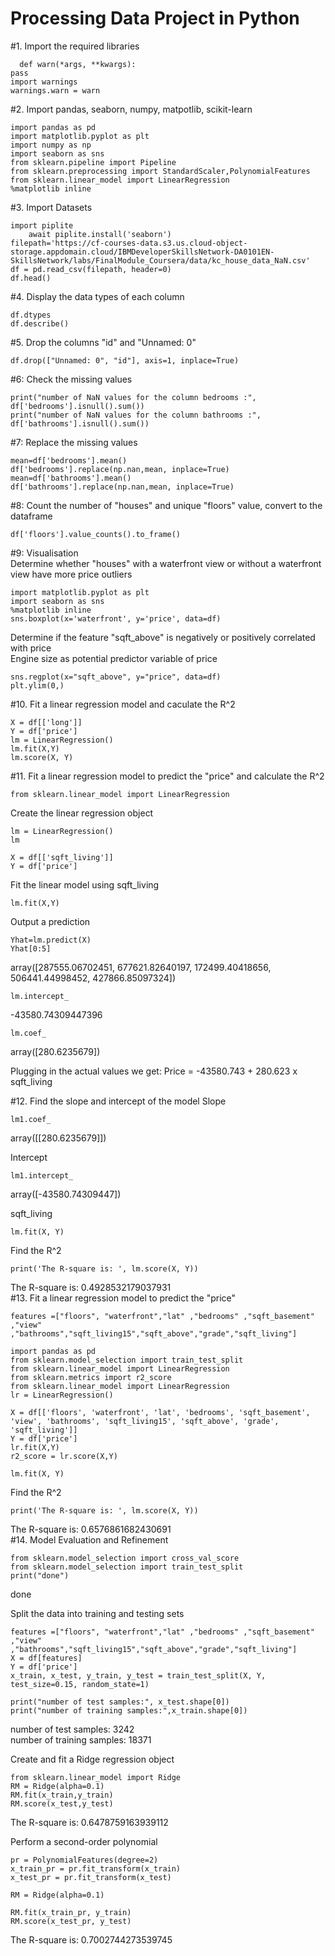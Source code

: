 # Processing Data Project in Python
#1. Import the required libraries

      def warn(*args, **kwargs):
    pass
    import warnings
    warnings.warn = warn

#2. Import pandas, seaborn, numpy, matpotlib, scikit-learn

    import pandas as pd
    import matplotlib.pyplot as plt
    import numpy as np
    import seaborn as sns
    from sklearn.pipeline import Pipeline
    from sklearn.preprocessing import StandardScaler,PolynomialFeatures
    from sklearn.linear_model import LinearRegression
    %matplotlib inline

#3. Import Datasets

    import piplite
        await piplite.install('seaborn')
    filepath='https://cf-courses-data.s3.us.cloud-object-storage.appdomain.cloud/IBMDeveloperSkillsNetwork-DA0101EN-SkillsNetwork/labs/FinalModule_Coursera/data/kc_house_data_NaN.csv'
    df = pd.read_csv(filepath, header=0)
    df.head()

#4. Display the data types of each column

    df.dtypes
    df.describe()
    
#5. Drop the columns "id" and "Unnamed: 0"

    df.drop(["Unnamed: 0", "id"], axis=1, inplace=True)

#6: Check the missing values

    print("number of NaN values for the column bedrooms :", df['bedrooms'].isnull().sum())
    print("number of NaN values for the column bathrooms :", df['bathrooms'].isnull().sum())

#7: Replace the missing values

    mean=df['bedrooms'].mean()
    df['bedrooms'].replace(np.nan,mean, inplace=True)
    mean=df['bathrooms'].mean()
    df['bathrooms'].replace(np.nan,mean, inplace=True)
    
#8: Count the number of "houses" and unique "floors" value, convert to the dataframe

    df['floors'].value_counts().to_frame()

#9: Visualisation \
Determine whether "houses" with a waterfront view or without a waterfront view have more price outliers

    import matplotlib.pyplot as plt
    import seaborn as sns
    %matplotlib inline
    sns.boxplot(x='waterfront', y='price', data=df)

Determine if the feature "sqft_above" is negatively or positively correlated with price \
Engine size as potential predictor variable of price

    sns.regplot(x="sqft_above", y="price", data=df)
    plt.ylim(0,)

#10. Fit a linear regression model and caculate the R^2

    X = df[['long']]
    Y = df['price']
    lm = LinearRegression()
    lm.fit(X,Y)
    lm.score(X, Y)

#11. Fit a linear regression model to predict the "price" and calculate the R^2

    from sklearn.linear_model import LinearRegression
    
Create the linear regression object

    lm = LinearRegression()
    lm

    X = df[['sqft_living']]
    Y = df['price']
    
Fit the linear model using sqft_living

    lm.fit(X,Y)

Output a prediction
    
    Yhat=lm.predict(X)
    Yhat[0:5]

array([287555.06702451, 677621.82640197, 172499.40418656, 506441.44998452, 427866.85097324])

    lm.intercept_

-43580.74309447396

    lm.coef_

array([280.6235679])

Plugging in the actual values we get:
Price = -43580.743 + 280.623 x sqft_living

  #12. Find the slope and intercept of the model
Slope

    lm1.coef_

array([[280.6235679]])

Intercept

    lm1.intercept_

array([-43580.74309447])

sqft_living

    lm.fit(X, Y)

Find the R^2
    
    print('The R-square is: ', lm.score(X, Y))

The R-square is:  0.4928532179037931 \
  #13. Fit a linear regression model to predict the "price"

    features =["floors", "waterfront","lat" ,"bedrooms" ,"sqft_basement" ,"view" ,"bathrooms","sqft_living15","sqft_above","grade","sqft_living"]

    import pandas as pd
    from sklearn.model_selection import train_test_split
    from sklearn.linear_model import LinearRegression
    from sklearn.metrics import r2_score
    from sklearn.linear_model import LinearRegression
    lr = LinearRegression()

    X = df[['floors', 'waterfront', 'lat', 'bedrooms', 'sqft_basement', 'view', 'bathrooms', 'sqft_living15', 'sqft_above', 'grade', 'sqft_living']]
    Y = df['price']
    lr.fit(X,Y)
    r2_score = lr.score(X,Y)

    lm.fit(X, Y)

Find the R^2

    print('The R-square is: ', lm.score(X, Y))

The R-square is:  0.6576861682430691 \
  #14. Model Evaluation and Refinement

    from sklearn.model_selection import cross_val_score
    from sklearn.model_selection import train_test_split
    print("done")

  done

  Split the data into training and testing sets

    features =["floors", "waterfront","lat" ,"bedrooms" ,"sqft_basement" ,"view" ,"bathrooms","sqft_living15","sqft_above","grade","sqft_living"]
    X = df[features]
    Y = df['price']
    x_train, x_test, y_train, y_test = train_test_split(X, Y, test_size=0.15, random_state=1)

    print("number of test samples:", x_test.shape[0])
    print("number of training samples:",x_train.shape[0])

number of test samples: 3242 \
number of training samples: 18371

Create and fit a Ridge regression object

    from sklearn.linear_model import Ridge
    RM = Ridge(alpha=0.1)
    RM.fit(x_train,y_train)
    RM.score(x_test,y_test)

The R-square is: 0.6478759163939112

Perform a second-order polynomial

    pr = PolynomialFeatures(degree=2)
    x_train_pr = pr.fit_transform(x_train)
    x_test_pr = pr.fit_transform(x_test)

    RM = Ridge(alpha=0.1)

    RM.fit(x_train_pr, y_train)
    RM.score(x_test_pr, y_test)

The R-square is: 0.7002744273539745
